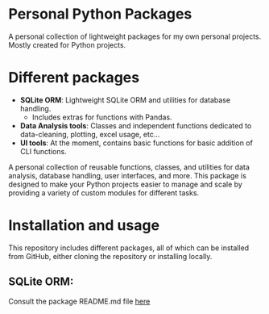# Personal Python Packages

A personal collection of lightweight packages for my own personal projects. Mostly created for Python projects.

# Different packages
- **SQLite ORM**: Lightweight SQLite ORM and utilities for database handling.
  - Includes extras for functions with Pandas.
- **Data Analysis tools**: Classes and independent functions dedicated to data-cleaning, plotting, excel usage, etc...
- **UI tools**: At the moment, contains basic functions for basic addition of CLI functions.

A personal collection of reusable functions, classes, and utilities for data analysis, database handling, user interfaces, and more. This package is designed to make your Python projects easier to manage and scale by providing a variety of custom modules for different tasks.

# Installation and usage

This repository includes different packages, all of which can be installed from GitHub, either cloning the repository or installing locally.

## SQLite ORM:
Consult the package README.md file [here](https://github.com/LoloCG/Lolos-Packages/Databases/own_sqlite_orm/README.md)
